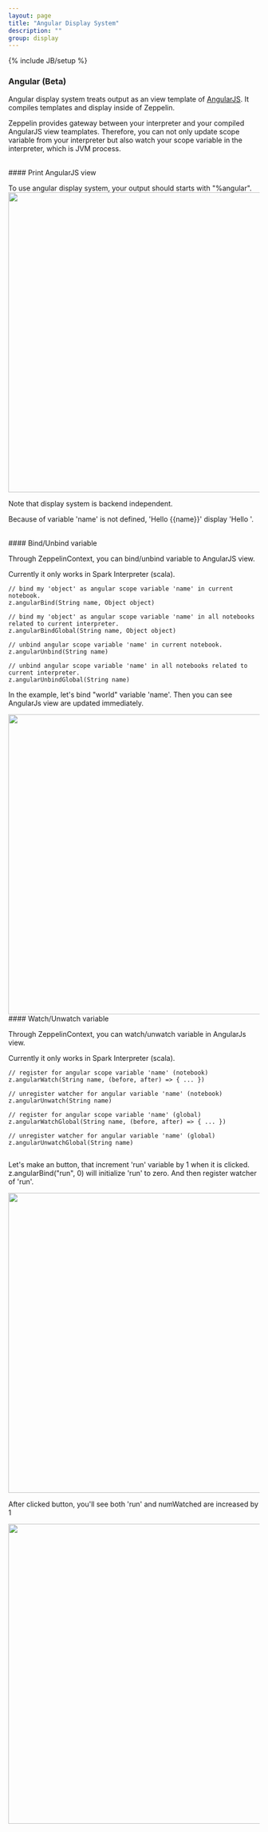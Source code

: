 ```yaml
---
layout: page
title: "Angular Display System"
description: ""
group: display
---
```

<!--
Licensed under the Apache License, Version 2.0 (the "License");
you may not use this file except in compliance with the License.
You may obtain a copy of the License at

http://www.apache.org/licenses/LICENSE-2.0

Unless required by applicable law or agreed to in writing, software
distributed under the License is distributed on an "AS IS" BASIS,
WITHOUT WARRANTIES OR CONDITIONS OF ANY KIND, either express or implied.
See the License for the specific language governing permissions and
limitations under the License.
-->
{% include JB/setup %}


### Angular (Beta)

Angular display system treats output as an view template of [AngularJS](https://angularjs.org/).
It compiles templates and display inside of Zeppelin.

Zeppelin provides gateway between your interpreter and your compiled AngularJS view teamplates.
Therefore, you can not only update scope variable from your interpreter but also watch your scope variable in the interpreter, which is JVM process.

<br />
#### Print AngularJS view

To use angular display system, your output should starts with "%angular".
<img src="../../assets/themes/zeppelin/img/screenshots/display_angular.png" width=600px />

Note that display system is backend independent.

Because of variable 'name' is not defined, 'Hello \{\{name\}\}' display 'Hello '.

<br />
#### Bind/Unbind variable

Through ZeppelinContext, you can bind/unbind variable to AngularJS view.

Currently it only works in Spark Interpreter (scala).

```
// bind my 'object' as angular scope variable 'name' in current notebook.
z.angularBind(String name, Object object)

// bind my 'object' as angular scope variable 'name' in all notebooks related to current interpreter.
z.angularBindGlobal(String name, Object object)

// unbind angular scope variable 'name' in current notebook.
z.angularUnbind(String name)

// unbind angular scope variable 'name' in all notebooks related to current interpreter.
z.angularUnbindGlobal(String name)

```

In the example, let's bind "world" variable 'name'. Then you can see AngularJs view are updated immediately.

<img src="../../assets/themes/zeppelin/img/screenshots/display_angular1.png" width=600px />


<br />
#### Watch/Unwatch variable

Through ZeppelinContext, you can watch/unwatch variable in AngularJs view.

Currently it only works in Spark Interpreter (scala).

```
// register for angular scope variable 'name' (notebook)
z.angularWatch(String name, (before, after) => { ... })

// unregister watcher for angular variable 'name' (notebook)
z.angularUnwatch(String name)

// register for angular scope variable 'name' (global)
z.angularWatchGlobal(String name, (before, after) => { ... })

// unregister watcher for angular variable 'name' (global)
z.angularUnwatchGlobal(String name)


```

Let's make an button, that increment 'run' variable by 1 when it is clicked.
z.angularBind("run", 0) will initialize 'run' to zero. And then register watcher of 'run'.

<img src="../../assets/themes/zeppelin/img/screenshots/display_angular2.png" width=600px />

After clicked button, you'll see both 'run' and numWatched are increased by 1

<img src="../../assets/themes/zeppelin/img/screenshots/display_angular3.png" width=600px />

